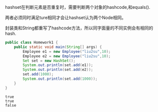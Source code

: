 hashset在判断元素是否重复时，需要判断两个对象的hashcode,和equals().

两者必须同时满足ture相同才会让hashset认为两个Node相同。

封装类和String都重写了hashcode方法，所以同字面量的不同实例会有相同的hash.


```java
public class Homework1 {
    public static void main(String[] args) {
        Employee e1 = new Employee("liu2su",10);
        Employee e2 = new Employee("liu2su",10);
        Set set = new HashSet();
        System.out.println(set.add(e1));
        System.out.println(set.add(e2));
        set.add(1000);
        System.out.println(set.add(1000));
    }
}
```


```
true
true
false
```
